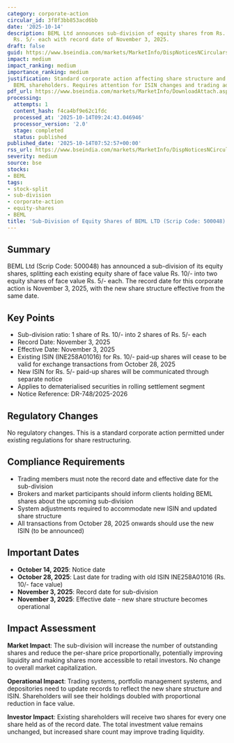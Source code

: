 ```yaml
---
category: corporate-action
circular_id: 3f8f3bb853acd6bb
date: '2025-10-14'
description: BEML Ltd announces sub-division of equity shares from Rs. 10/- each to
  Rs. 5/- each with record date of November 3, 2025.
draft: false
guid: https://www.bseindia.com/markets/MarketInfo/DispNoticesNCirculars.aspx?Noticeid={58FF38C8-DCD5-4CE4-A7BD-B07FD4E898E4}&noticeno=20251014-5&dt=10/14/2025&icount=5&totcount=10&flag=0
impact: medium
impact_ranking: medium
importance_ranking: medium
justification: Standard corporate action affecting share structure and liquidity for
  BEML shareholders. Requires attention for ISIN changes and trading adjustments.
pdf_url: https://www.bseindia.com/markets/MarketInfo/DownloadAttach.aspx?id=20251014-5&attachedId=
processing:
  attempts: 1
  content_hash: f4ca4bf9e62c1fdc
  processed_at: '2025-10-14T09:24:43.046946'
  processor_version: '2.0'
  stage: completed
  status: published
published_date: '2025-10-14T07:52:57+00:00'
rss_url: https://www.bseindia.com/markets/MarketInfo/DispNoticesNCirculars.aspx?Noticeid={58FF38C8-DCD5-4CE4-A7BD-B07FD4E898E4}&noticeno=20251014-5&dt=10/14/2025&icount=5&totcount=10&flag=0
severity: medium
source: bse
stocks:
- BEML
tags:
- stock-split
- sub-division
- corporate-action
- equity-shares
- BEML
title: 'Sub-Division of Equity Shares of BEML LTD (Scrip Code: 500048)'
---
```


## Summary

BEML Ltd (Scrip Code: 500048) has announced a sub-division of its equity shares, splitting each existing equity share of face value Rs. 10/- into two equity shares of face value Rs. 5/- each. The record date for this corporate action is November 3, 2025, with the new share structure effective from the same date.

## Key Points

- Sub-division ratio: 1 share of Rs. 10/- into 2 shares of Rs. 5/- each
- Record Date: November 3, 2025
- Effective Date: November 3, 2025
- Existing ISIN (INE258A01016) for Rs. 10/- paid-up shares will cease to be valid for exchange transactions from October 28, 2025
- New ISIN for Rs. 5/- paid-up shares will be communicated through separate notice
- Applies to dematerialised securities in rolling settlement segment
- Notice Reference: DR-748/2025-2026

## Regulatory Changes

No regulatory changes. This is a standard corporate action permitted under existing regulations for share restructuring.

## Compliance Requirements

- Trading members must note the record date and effective date for the sub-division
- Brokers and market participants should inform clients holding BEML shares about the upcoming sub-division
- System adjustments required to accommodate new ISIN and updated share structure
- All transactions from October 28, 2025 onwards should use the new ISIN (to be announced)

## Important Dates

- **October 14, 2025**: Notice date
- **October 28, 2025**: Last date for trading with old ISIN INE258A01016 (Rs. 10/- face value)
- **November 3, 2025**: Record date for sub-division
- **November 3, 2025**: Effective date - new share structure becomes operational

## Impact Assessment

**Market Impact**: The sub-division will increase the number of outstanding shares and reduce the per-share price proportionally, potentially improving liquidity and making shares more accessible to retail investors. No change to overall market capitalization.

**Operational Impact**: Trading systems, portfolio management systems, and depositories need to update records to reflect the new share structure and ISIN. Shareholders will see their holdings doubled with proportional reduction in face value.

**Investor Impact**: Existing shareholders will receive two shares for every one share held as of the record date. The total investment value remains unchanged, but increased share count may improve trading liquidity.